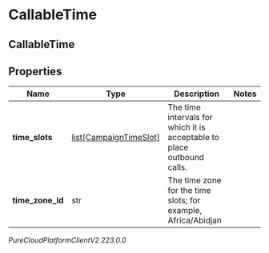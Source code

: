 # CallableTime

## CallableTime

## Properties

|Name | Type | Description | Notes|
|------------ | ------------- | ------------- | -------------|
| **time_slots** | [list[CampaignTimeSlot]](CampaignTimeSlot) | The time intervals for which it is acceptable to place outbound calls. | |
| **time_zone_id** | str | The time zone for the time slots; for example, Africa/Abidjan | |



_PureCloudPlatformClientV2 223.0.0_
